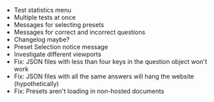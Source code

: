 -   Test statistics menu
-   Multiple tests at once
-   Messages for selecting presets
-   Messages for correct and incorrect questions
-   Changelog maybe?
-   Preset Selection notice message
-   Investigate different viewports
-   Fix: JSON files with less than four keys in the question object won't work
-   Fix: JSON files with all the same answers will hang the website (hypothetically)
-   Fix: Presets aren't loading in non-hosted documents
